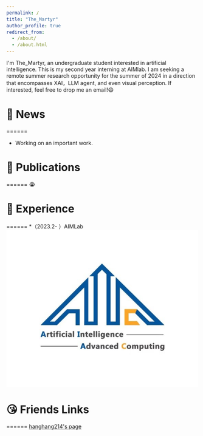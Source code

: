 ```yaml
---
permalink: /
title: "The_Martyr"
author_profile: true
redirect_from: 
  - /about/
  - /about.html
---
```


I'm The_Martyr, an undergraduate student interested in artificial intelligence. This is my second year interning at AIMlab. I am seeking a remote summer research opportunity for the summer of 2024 in a direction that encompasses XAI，LLM agent, and even visual perception. If interested, feel free to drop me an email!😄

# 📅 News
======
* Working on an important work.

# 📝 Publications
======
😭

# 📇 Experience
======
*（2023.2- ）AIMLab
![AIMLab](/images/AIMLab.jpg)

# 😘 Friends Links
======
[hanghang214's page](https://hanghang214.cn/)
